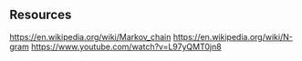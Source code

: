 ## Resources

https://en.wikipedia.org/wiki/Markov_chain
https://en.wikipedia.org/wiki/N-gram
https://www.youtube.com/watch?v=L97yQMT0jn8